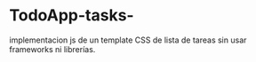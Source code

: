 # TodoApp-tasks-
implementacion js de un template CSS de lista de tareas sin usar frameworks ni librerías.
